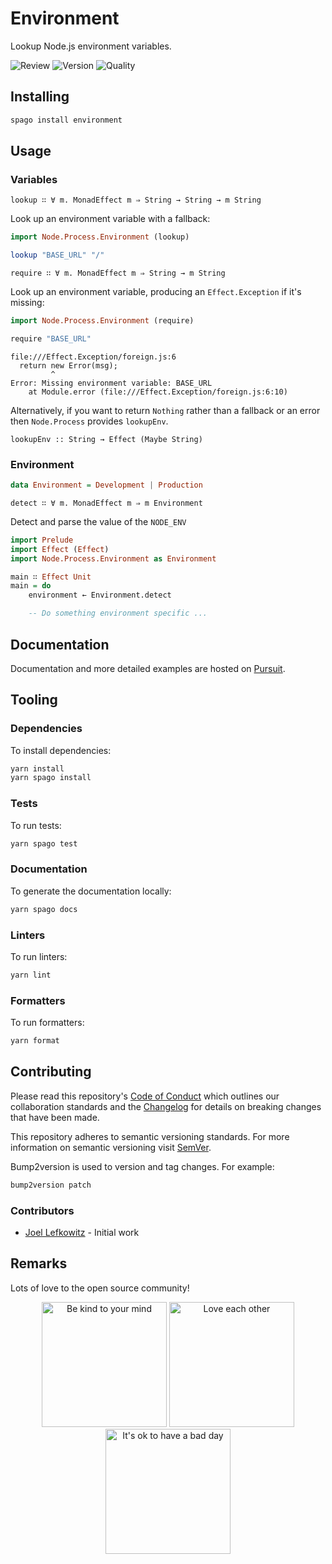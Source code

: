 # Environment

Lookup Node.js environment variables.

![Review](https://img.shields.io/github/actions/workflow/status/JoelLefkowitz/environment/review.yaml)
![Version](https://pursuit.purescript.org/packages/purescript-environment/badge)
![Quality](https://img.shields.io/codacy/grade/a5865895553c4eefa94d384954cce9c5)

## Installing

```bash
spago install environment
```

## Usage

### Variables

`lookup ∷ ∀ m. MonadEffect m ⇒ String → String → m String`

Look up an environment variable with a fallback:

```purs
import Node.Process.Environment (lookup)

lookup "BASE_URL" "/"
```

`require ∷ ∀ m. MonadEffect m ⇒ String → m String`

Look up an environment variable, producing an `Effect.Exception` if it's missing:

```purs
import Node.Process.Environment (require)

require "BASE_URL"
```

```shell
file:///Effect.Exception/foreign.js:6
  return new Error(msg);
         ^
Error: Missing environment variable: BASE_URL
    at Module.error (file:///Effect.Exception/foreign.js:6:10)
```

Alternatively, if you want to return `Nothing` rather than a fallback or an error then `Node.Process` provides `lookupEnv`.

`lookupEnv :: String → Effect (Maybe String)`

### Environment

```purs
data Environment = Development | Production
```

`detect ∷ ∀ m. MonadEffect m ⇒ m Environment`

Detect and parse the value of the `NODE_ENV`

```purs
import Prelude
import Effect (Effect)
import Node.Process.Environment as Environment

main ∷ Effect Unit
main = do
    environment ← Environment.detect

    -- Do something environment specific ...
```

## Documentation

Documentation and more detailed examples are hosted on [Pursuit](https://pursuit.purescript.org/packages/purescript-environment).

## Tooling

### Dependencies

To install dependencies:

```bash
yarn install
yarn spago install
```

### Tests

To run tests:

```bash
yarn spago test
```

### Documentation

To generate the documentation locally:

```bash
yarn spago docs
```

### Linters

To run linters:

```bash
yarn lint
```

### Formatters

To run formatters:

```bash
yarn format
```

## Contributing

Please read this repository's [Code of Conduct](CODE_OF_CONDUCT.md) which outlines our collaboration standards and the [Changelog](CHANGELOG.md) for details on breaking changes that have been made.

This repository adheres to semantic versioning standards. For more information on semantic versioning visit [SemVer](https://semver.org).

Bump2version is used to version and tag changes. For example:

```bash
bump2version patch
```

### Contributors

- [Joel Lefkowitz](https://github.com/joellefkowitz) - Initial work

## Remarks

Lots of love to the open source community!

<div align='center'>
    <img width=200 height=200 src='https://media.giphy.com/media/osAcIGTSyeovPq6Xph/giphy.gif' alt='Be kind to your mind' />
    <img width=200 height=200 src='https://media.giphy.com/media/KEAAbQ5clGWJwuJuZB/giphy.gif' alt='Love each other' />
    <img width=200 height=200 src='https://media.giphy.com/media/WRWykrFkxJA6JJuTvc/giphy.gif' alt="It's ok to have a bad day" />
</div>
